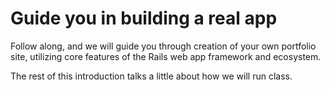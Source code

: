 # Guide you in building a real app

Follow along, and we will guide you through creation of your own portfolio site, utilizing core features of the Rails web app framework and ecosystem.

The rest of this introduction talks a little about how we will run class.
